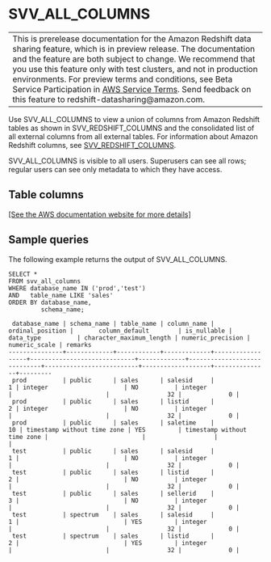# SVV\_ALL\_COLUMNS<a name="r_SVV_ALL_COLUMNS"></a>


|  | 
| --- |
| This is prerelease documentation for the Amazon Redshift data sharing feature, which is in preview release\. The documentation and the feature are both subject to change\. We recommend that you use this feature only with test clusters, and not in production environments\. For preview terms and conditions, see Beta Service Participation in [AWS Service Terms](https://aws.amazon.com/service-terms/)\. Send feedback on this feature to redshift\-datasharing@amazon\.com\.   | 

Use SVV\_ALL\_COLUMNS to view a union of columns from Amazon Redshift tables as shown in SVV\_REDSHIFT\_COLUMNS and the consolidated list of all external columns from all external tables\. For information about Amazon Redshift columns, see [SVV\_REDSHIFT\_COLUMNS](r_SVV_REDSHIFT_COLUMNS.md)\.

SVV\_ALL\_COLUMNS is visible to all users\. Superusers can see all rows; regular users can see only metadata to which they have access\.

## Table columns<a name="r_SVV_ALL_COLUMNS-table-columns"></a>

[\[See the AWS documentation website for more details\]](http://docs.aws.amazon.com/redshift/latest/dg/r_SVV_ALL_COLUMNS.html)

## Sample queries<a name="r_SVV_ALL_COLUMNS-sample-queries"></a>

The following example returns the output of SVV\_ALL\_COLUMNS\.

```
SELECT *
FROM svv_all_columns
WHERE database_name IN ('prod','test')
AND   table_name LIKE 'sales'
ORDER BY database_name,
         schema_name;

 database_name | schema_name | table_name | column_name | ordinal_position |       column_default        | is_nullable |          data_type          | character_maximum_length | numeric_precision | numeric_scale | remarks
---------------+-------------+------------+-------------+------------------+-----------------------------+-------------+-----------------------------+--------------------------+-------------------+---------------+---------
 prod          | public      | sales      | salesid     |                1 | integer                     | NO          | integer                     |                          |                32 |             0 |
 prod          | public      | sales      | listid      |                2 | integer                     | NO          | integer                     |                          |                32 |             0 |
 prod          | public      | sales      | saletime    |               10 | timestamp without time zone | YES         | timestamp without time zone |                          |                   |               |
 test          | public      | sales      | salesid     |                1 |                             | NO          | integer                     |                          |                32 |             0 |
 test          | public      | sales      | listid      |                2 |                             | NO          | integer                     |                          |                32 |             0 |
 test          | public      | sales      | sellerid    |                3 |                             | NO          | integer                     |                          |                32 |             0 |
 test          | spectrum    | sales      | salesid     |                1 |                             | YES         | integer                     |                          |                32 |             0 |
 test          | spectrum    | sales      | listid      |                2 |                             | YES         | integer                     |                          |                32 |             0 |
```
